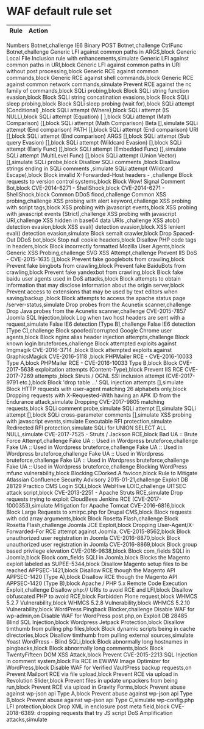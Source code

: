 

# WAF default rule set

| Rule | Action |
|----------|---------------|
Numbers Botnet,challenge
IE6 Binary POST Botnet,challenge
CtrlFunc Botnet,challenge
Generic LFI against common paths in ARGS,block
Generic Local File Inclusion rule with enhancements,simulate
Generic LFI against common paths in URI,block
Generic LFI against common paths in URI without post processing,block
Generic RCE against common commands,block
Generic RCE against shell commands,block
Generic RCE against common network commands,simulate
Prevent RCE against the nc family of commands,block
SQLi probing,block
Block SQLi string function evasion,block
Block SQLi string concatination evasions,block
Block SQLi sleep probing,block
Block SQLi sleep probing (wait for),block
SQLi attempt (Conditional) ,block
SQLi attempt (Where),block
SQLi attempt (IS NULL),block
SQLi attempt (Equation) [ ],block
SQLi attempt (Math Comparison) [],block
SQLi attempt (Math Comparison) Beta [],simulate
SQLi attempt (End comparison) PATH [],block
SQLi attempt (End comparison) URI [],block
SQLi attempt (End comparison) ARGS [],block
SQLi attempt (Sub query Evasion) [],block
SQLi attempt (Wildcard Evasion) [],block
SQLi attempt (Early Func) [],block
SQLi attempt (Embedded Func) [],simulate
SQLi attempt (MultiLevel Func) [],block
SQLi attempt (Union Vector) [],simulate
SQLi probe,block
Disallow SQLi comments  ,block
Disallow strings ending in SQLi comments ,simulate
SQLi attempt (Wildcard Escape),block
Block invalid X-Forwarded-Host headers - ,challenge
Block requests to version control systems,block
Block Wow! Signal Comment Bot,block
CVE-2014-6271 - ShellShock,block
CVE-2014-6271 - ShellShock,block
Common DDoS flood,challenge
Common XSS probing,challenge
XSS probing with alert keyword,challenge
XSS probing with script tags,block
XSS probing with javascript events,block
XSS probing with javascript events (Strict),challenge
XSS probing with javascript URI,challenge
XSS hidden in base64 data URIs ,challenge
XSS atob() detection evasion,block
XSS eval() detection evasion,block
XSS lenient eval() detection evasion,simulate
Block semalt crawler,block
Drop Spaced-Out DDoS bot,block
Stop null cookie headers,block
Disallow PHP code tags in headers,block
Block incorrectly formatted Mozilla User Agents,block
Generic XSS Probing,challenge
SVG XSS Attempt,challenge
Prevent IIS DoS - CVE-2015-1635 [],block
Prevent fake googlebots from crawling,block
Prevent fake bingbots from crawling,block
Prevent fake BaiduBots from crawling,block
Prevent fake yandexbot from crawling,block
Block fake baidu user agents used in DoS attacks,block
Block attempts to obtain information that may disclose information about the origin server,block
Prevent access to extensions that may be used by text editors when saving/backup ,block
Block attempts to access the apache status page /server-status,simulate
Drop probes from the Acunetix scanner,challenge
Drop Java probes from the Acunetix scanner,challenge
CVE-2015-7857 Joomla SQL Injection,block
Log when two host headers are sent with a request,simulate
False IE6 detection [Type B],challenge
False IE6 detection [Type C],challenge
Block spoofed/corrupted Google Chrome user agents,block
Block nginx alias header injection attempts,challenge
Block known login bruteforces,challenge
Block attempted exploits against Imgmagik CVE-2016-3714 ,block
Block attempted exploits against GraphicsMagick CVE-2016-5118 ,block
PHPMailer RCE - CVE-2016-10033 Type A,block
PHPMailer RCE - CVE-2016-10033 Type B,block
Block CVE-2017-5638 exploitation attempts (Content-Type),block
Prevent IIS RCE CVE-2017-7269 attempts ,block
Struts / OGNL SSI inclusion attempt (CVE-2017-9791 etc.),block
Block 'drop table ...' SQL injection attempts [],simulate
Block HTTP requests with user-agent matching 26 alphabets only,block
Dropping requests with X-Requested-With having an APK ID from the Endurance attack,simulate
Dropping CVE-2017-9805 matching requests,block
SQLi comment probe,simulate
SQLi attempt [],simulate
SQLi attempt [],block
SQLi cross-parameter comments [],simulate
XSS probing with javascript events,simulate
Executable RFI protection,simulate
Redirected RFI protection,simulate
SQLi for UNION SELECT ALL NULL,simulate
CVE-2017-7525 - Struts / Jackson RCE,block
Bad UA :: Brute Force Attempt,challenge
Fake UA :: Used in Wordpress bruteforce,challenge
Fake UA :: Used in Wordpress bruteforce,challenge
Fake UA :: Used in Wordpress bruteforce,challenge
Fake UA :: Used in Wordpress bruteforce,challenge
Fake UA :: Used in Wordpress bruteforce,challenge
Fake UA :: Used in Wordpress bruteforce,challenge
Blocking WordPress mfunc vulnerability,block
Blocking CDorked.A favicon,block
Rule to Mitigate Atlassian Confluence Security Advisory 2015-01-21,challenge
Exploit DB 28129 Practico CMS Login SQLi,block
WebHive LOIC,challenge
UITSEC attack script,block
CVE-2013-2251 - Apache Struts RCE,simulate
Drop requests trying to exploit CloudBees Jenkins RCE (CVE-2017-1000353),simulate
Mitigation for Apache Tomcat CVE-2016-6816,block
Block Large Requests to xmlrpc.php for Drupal CMS,block
Block requests with odd array arguments,block
Block Rosetta Flash,challenge
Block Rosetta Flash,challenge
Joomla JCE Exploit,block
Dropping User-Agent/X-Forwarded-For RCE attempt against Joomla. CVE-2015-8562,block
Block unauthorized user registration in Joomla CVE-2016-8870,block
Block unauthorized user registration in Joomla CVE-2016-8869,block
Block group based privilege elevation CVE-2016-9838,block
Block com_fields SQLI in Joomla,block
Block com_fields SQLI in Joomla,block
Blocks the Magento exploit labeled as SUPEE-5344,block
Disallow Magento setup files to be reached APPSEC-1421,block
Disallow RCE though the Magento API APPSEC-1420 (Type A),block
Disallow RCE though the Magento API APPSEC-1420 (Type B),block
Apache / PHP 5.x Remote Code Execution Exploit,challenge
Disallow php:// URIs to avoid RCE and LFI,block
Disallow obfuscated PHP to avoid RCE,block
Forbidden Plone request,block
WHMCS 5.2.7 Vulnerability,block
WHMCS 5.2.8 Vulnerability,block
WHMCS 5.2.10 Vulnerability,block
WordPress Pingback Blocker,challenge
Disable WAF for wp-admin,on
Disable WAF for WordPress post.php,on
Exploit DB 28485 Blind SQL Injection,block
Wordpress Jetpack Protection,block
Disallow timthumb from pulling php files,block
Block dynamic scripts being in cache directories,block
Disallow timthumb from pulling external sources,simulate
Yoast WordPress - Blind SQLi,block
Block abnormally long hostnames in pingbacks,block
Block abnormally long comments,block
Block TwentyFifteen DOM XSS Attack,block
Prevent CVE-2015-2213 SQL Injection in comment system,block
Fix RCE in EWWW Image Optimizer for WordPress,block
Disable WAF for Verified VaultPress backup requests,on
Prevent Mailport RCE via file upload,block
Prevent RCE via upload in Revolution Slider,block
Prevent files in update unpackers from being run,block
Prevent RCE via upload in Gravity Forms,block
Prevent abuse against wp-json api Type A,block
Prevent abuse against wp-json api Type B,block
Prevent abuse against wp-json api Type C,simulate
wp-config.php LFI protection,block
Drop XML in enclosure post meta field,block
CVE-2018-6389: dropping requests that try JS script DoS Amplification attacks,simulate
